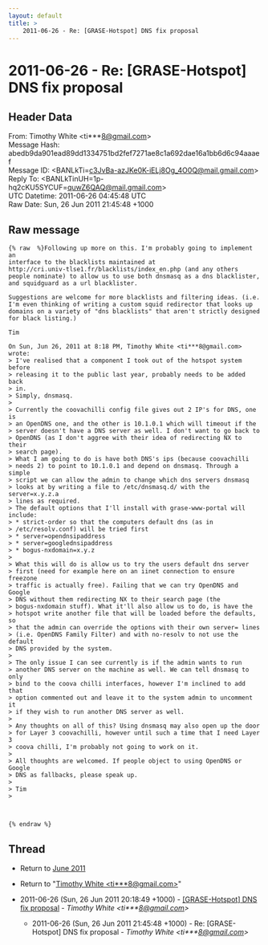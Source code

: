 ```yaml
---
layout: default
title: >
    2011-06-26 - Re: [GRASE-Hotspot] DNS fix proposal
---
```


# 2011-06-26 - Re: [GRASE-Hotspot] DNS fix proposal

## Header Data

From: Timothy White \<ti***8@gmail.com\><br>
Message Hash: abedb9da901ead89dd1334751bd2fef7271ae8c1a692dae16a1bb6d6c94aaaef<br>
Message ID: \<BANLkTi=c3JvBa-azJKe0K-iELj8Og_4O0Q@mail.gmail.com\><br>
Reply To: \<BANLkTinUH=1p-hq2cKU5SYCUF=quwZ6QAQ@mail.gmail.com\><br>
UTC Datetime: 2011-06-26 04:45:48 UTC<br>
Raw Date: Sun, 26 Jun 2011 21:45:48 +1000<br>

## Raw message

```
{% raw  %}Following up more on this. I'm probably going to implement an
interface to the blacklists maintained at
http://cri.univ-tlse1.fr/blacklists/index_en.php (and any others
people nominate) to allow us to use both dnsmasq as a dns blacklister,
and squidguard as a url blacklister.

Suggestions are welcome for more blacklists and filtering ideas. (i.e.
I'm even thinking of writing a custom squid redirector that looks up
domains on a variety of "dns blacklists" that aren't strictly designed
for black listing.)

Tim

On Sun, Jun 26, 2011 at 8:18 PM, Timothy White <ti***8@gmail.com> wrote:
> I've realised that a component I took out of the hotspot system before
> releasing it to the public last year, probably needs to be added back
> in.
> Simply, dnsmasq.
>
> Currently the coovachilli config file gives out 2 IP's for DNS, one is
> an OpenDNS one, and the other is 10.1.0.1 which will timeout if the
> server doesn't have a DNS server as well. I don't want to go back to
> OpenDNS (as I don't aggree with their idea of redirecting NX to their
> search page).
> What I am going to do is have both DNS's ips (because coovachilli
> needs 2) to point to 10.1.0.1 and depend on dnsmasq. Through a simple
> script we can allow the admin to change which dns servers dnsmasq
> looks at by writing a file to /etc/dnsmasq.d/ with the server=x.y.z.a
> lines as required.
> The default options that I'll install with grase-www-portal will include:
> * strict-order so that the computers default dns (as in
> /etc/resolv.conf) will be tried first
> * server=opendnsipaddress
> * server=googlednsipaddress
> * bogus-nxdomain=x.y.z
>
> What this will do is allow us to try the users default dns server
> first (need for example here on an iinet connection to ensure freezone
> traffic is actually free). Failing that we can try OpenDNS and Google
> DNS without them redirecting NX to their search page (the
> bogus-nxdomain stuff). What it'll also allow us to do, is have the
> hotspot write another file that will be loaded before the defaults, so
> that the admin can override the options with their own server= lines
> (i.e. OpenDNS Family Filter) and with no-resolv to not use the default
> DNS provided by the system.
>
> The only issue I can see currently is if the admin wants to run
> another DNS server on the machine as well. We can tell dnsmasq to only
> bind to the coova chilli interfaces, however I'm inclined to add that
> option commented out and leave it to the system admin to uncomment it
> if they wish to run another DNS server as well.
>
> Any thoughts on all of this? Using dnsmasq may also open up the door
> for Layer 3 coovachilli, however until such a time that I need Layer 3
> coova chilli, I'm probably not going to work on it.
>
> All thoughts are welcomed. If people object to using OpenDNS or Google
> DNS as fallbacks, please speak up.
>
> Tim
>



{% endraw %}
```

## Thread

+ Return to [June 2011](/archive/2011/06)

+ Return to "[Timothy White <ti***8<span>@</span>gmail.com>](/authors/ti___8_at_gmail_com)"

+ 2011-06-26 (Sun, 26 Jun 2011 20:18:49 +1000) - [[GRASE-Hotspot] DNS fix proposal](/archive/2011/06/f75b396bbbc553d01d224f785bc6670ec5ee3e4b0c6d44dc28a9a66172bdcdd6) - _Timothy White \<ti***8@gmail.com\>_
  + 2011-06-26 (Sun, 26 Jun 2011 21:45:48 +1000) - Re: [GRASE-Hotspot] DNS fix proposal - _Timothy White \<ti***8@gmail.com\>_

